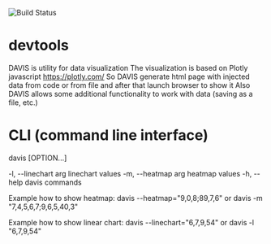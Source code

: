 ![Build Status](https://github.com/tarantool/metrics/workflows/Tests/badge.svg?branch=master)
# devtools
DAVIS is utility for data visualization
The visualization is based on Plotly javascript https://plotly.com/
So DAVIS generate html page with injected data from code
or from file and after that launch browser to show it
Also DAVIS allows some additional functionality to work with data (saving as a file, etc.)

# CLI (command line interface)
  davis [OPTION...]

  -l, --linechart arg  linechart values
  -m, --heatmap arg    heatmap values
  -h, --help           davis commands

Example how to show heatmap:
davis --heatmap="9,0,8;89,7,6"
or
davis -m "7,4,5,6,7;9,6,5,40,3"

Example how to show linear chart:
davis --linechart="6,7,9,54"
or
davis -l "6,7,9,54"
